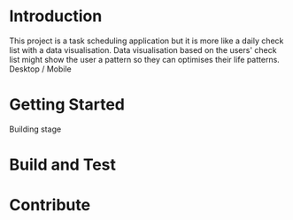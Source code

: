 # Introduction 
This project is a task scheduling application but it is more like a daily check list with a data visualisation.
Data visualisation based on the users' check list might show the user a pattern so they can optimises their life patterns.
Desktop / Mobile
# Getting Started
Building stage

# Build and Test
 

# Contribute
